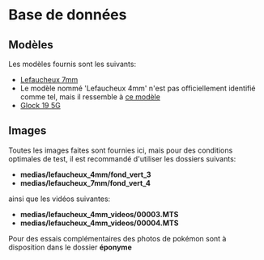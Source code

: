 # Base de données
## Modèles
Les modèles fournis sont les suivants:
- [Lefaucheux 7mm](https://lefaucheuxnet.wordpress.com/2022/04/02/lf-1060-un-lefaucheux-7mm-en-triple-action/)
- Le modèle nommé 'Lefaucheux 4mm' n'est pas officiellement identifié comme tel, mais il ressemble à [ce modèle](https://lefaucheuxnet.wordpress.com/2020/12/28/pistolet-5-mm-de-porte-monnaie/)
- [Glock 19 5G](https://us.glock.com/en/pistols/g19-gen5-fs-us)

## Images
Toutes les images faites sont fournies ici, mais pour des conditions optimales de test, il est recommandé d'utiliser les dossiers suivants:
- **medias/lefaucheux_4mm/fond_vert_3**
- **medias/lefaucheux_7mm/fond_vert_4**

ainsi que les vidéos suivantes:
- **medias/lefaucheux_4mm_videos/00003.MTS**
- **medias/lefaucheux_4mm_videos/00004.MTS**

Pour des essais complémentaires des photos de pokémon sont à disposition dans le dossier **éponyme**

